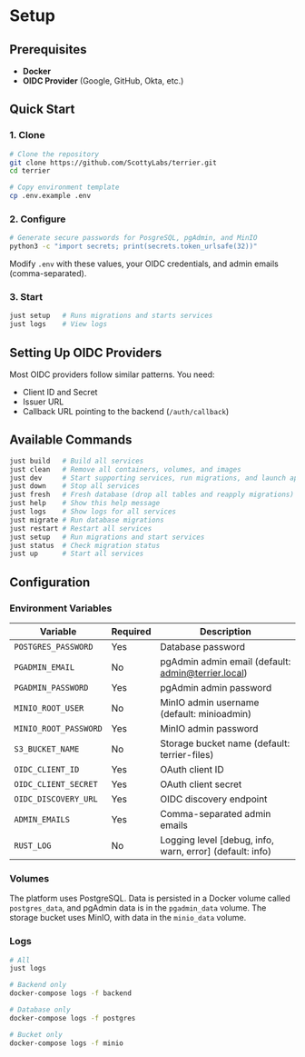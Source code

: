 # Setup

## Prerequisites

- **Docker**
- **OIDC Provider** (Google, GitHub, Okta, etc.)

## Quick Start

### 1. Clone

```bash
# Clone the repository
git clone https://github.com/ScottyLabs/terrier.git
cd terrier

# Copy environment template
cp .env.example .env
```

### 2. Configure

```bash
# Generate secure passwords for PosgreSQL, pgAdmin, and MinIO
python3 -c "import secrets; print(secrets.token_urlsafe(32))"
```

Modify `.env` with these values, your OIDC credentials, and admin emails (comma-separated).

### 3. Start

```bash
just setup   # Runs migrations and starts services
just logs    # View logs
```

## Setting Up OIDC Providers

Most OIDC providers follow similar patterns. You need:

- Client ID and Secret
- Issuer URL
- Callback URL pointing to the backend (`/auth/callback`)

## Available Commands

```bash
just build   # Build all services
just clean   # Remove all containers, volumes, and images
just dev     # Start supporting services, run migrations, and launch apps locally
just down    # Stop all services
just fresh   # Fresh database (drop all tables and reapply migrations)
just help    # Show this help message
just logs    # Show logs for all services
just migrate # Run database migrations
just restart # Restart all services
just setup   # Run migrations and start services
just status  # Check migration status
just up      # Start all services
```

## Configuration

### Environment Variables

| Variable | Required | Description |
|----------|----------|-------------|
| `POSTGRES_PASSWORD` | Yes | Database password |
| `PGADMIN_EMAIL` | No | pgAdmin admin email (default: <admin@terrier.local>) |
| `PGADMIN_PASSWORD` | Yes | pgAdmin admin password |
| `MINIO_ROOT_USER` | No | MinIO admin username (default: minioadmin) |
| `MINIO_ROOT_PASSWORD` | Yes | MinIO admin password |
| `S3_BUCKET_NAME` | No | Storage bucket name (default: terrier-files) |
| `OIDC_CLIENT_ID` | Yes | OAuth client ID |
| `OIDC_CLIENT_SECRET` | Yes | OAuth client secret |
| `OIDC_DISCOVERY_URL` | Yes | OIDC discovery endpoint |
| `ADMIN_EMAILS` | Yes | Comma-separated admin emails |
| `RUST_LOG` | No | Logging level [debug, info, warn, error] (default: info) |

### Volumes

The platform uses PostgreSQL. Data is persisted in a Docker volume called `postgres_data`, and pgAdmin data is in the `pgadmin_data` volume. The storage bucket uses MinIO, with data in the `minio_data` volume.

### Logs

```bash
# All
just logs

# Backend only
docker-compose logs -f backend

# Database only
docker-compose logs -f postgres

# Bucket only
docker-compose logs -f minio
```
